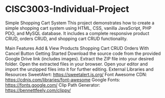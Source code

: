 # CISC3003-Individual-Project
Simple Shopping Cart System
This project demonstrates how to create a simple shopping cart system using HTML, CSS, vanilla JavaScript, PHP PDO, and MySQL database. It includes a complete responsive product CRUD, orders CRUD, and shopping cart CRUD functionality.

Main Features
Add & View Products
Shopping Cart CRUD
Orders With Cancel Button
Getting Started
Download the source code from the provided Google Drive link (includes images).
Extract the ZIP file into your desired folder.
Open the extracted files in your browser.
Open your editor and import the unzipped files into it for further editing.
External Libraries and Resources
SweetAlert: https://sweetalert.js.org/
Font Awesome CDN: https://cdnjs.com/libraries/font-awesome
Google Fonts: https://fonts.google.com/
Clip Path Generator: https://bennettfeely.com/clippy/

